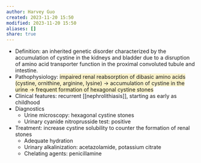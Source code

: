 ```yaml
---
author: Harvey Guo
created: 2023-11-20 15:50
modified: 2023-11-20 15:50
aliases: []
share: true
---
```

- Definition: an inherited genetic disorder characterized by the accumulation of cystine in the kidneys and bladder due to a disruption of amino acid transporter function in the proximal convoluted tubule and intestine.
- Pathophysiology: <span style="background:rgba(240, 200, 0, 0.2)">impaired renal reabsorption of dibasic amino acids (cystine, ornithine, arginine, lysine) → accumulation of cystine in the urine → frequent formation of hexagonal cystine stones</span>
- Clinical features: recurrent [[nephrolithiasis]], starting as early as childhood
- Diagnostics
	- Urine microscopy: hexagonal cystine stones
	- Urinary cyanide nitroprusside test: positive
- Treatment: increase cystine solubility to counter the formation of renal stones
	- Adequate hydration
	- Urinary alkalinization: acetazolamide, potassium citrate
	- Chelating agents: penicillamine
